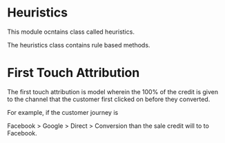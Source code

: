 # Heuristics

This module ocntains class called heuristics. 

The heuristics class contains rule based methods.

# First Touch Attribution

The first touch attribution is model wherein the 100% of the credit is given to the channel that the customer first clicked on before they converted. 

For example, if the customer journey is 

Facebook > Google > Direct > Conversion than the sale credit will to to Facebook. 
